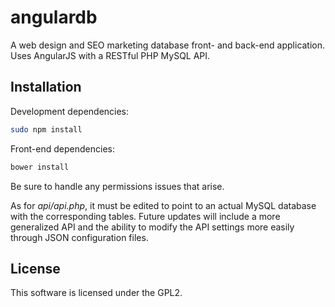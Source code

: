 # angulardb
A web design and SEO marketing database front- and back-end application. Uses AngularJS with a RESTful PHP MySQL API.

## Installation

Development dependencies:

```bash
sudo npm install
```

Front-end dependencies:

```bash
bower install
```

Be sure to handle any permissions issues that arise.

As for _api/api.php_, it must be edited to point to an actual MySQL database with the corresponding tables. Future updates will include a more generalized API and the ability to modify the API settings more easily through JSON configuration files.

## License
This software is licensed under the GPL2.